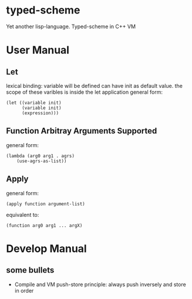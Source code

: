 # typed-scheme
Yet another lisp-language. Typed-scheme in C++ VM

# User Manual

## Let
lexical binding: variable will be defined can have init as default value. the scope of these varibles is inside the let 
application
general form:
```
(let ((variable init)
      (variable init)
      (expression)))
```

## Function Arbitray Arguments Supported
general form:
```
(lambda (arg0 arg1 . agrs)
    (use-agrs-as-list))
```

## Apply
general form:
```
(apply function argument-list)
```
equivalent to:
```
(function arg0 arg1 ... argX)
```


# Develop Manual
## some bullets 
* Compile and VM push-store principle: always push inversely and store in order
